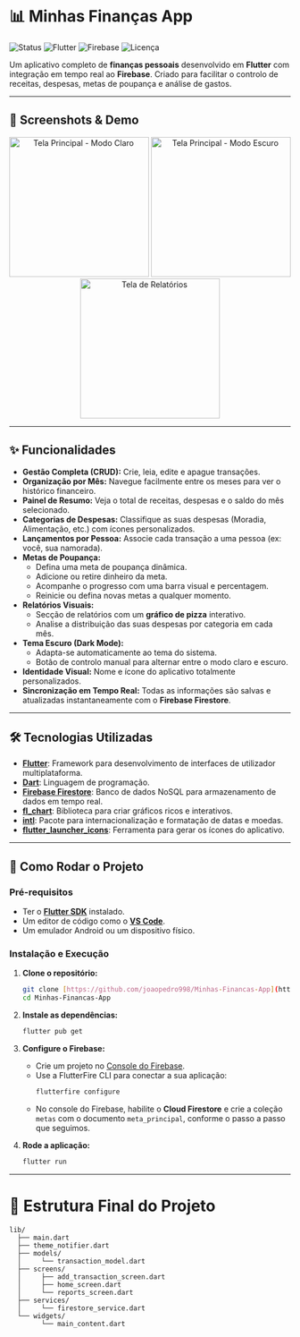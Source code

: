 # 📊 Minhas Finanças App

![Status](https://img.shields.io/badge/status-concluído-brightgreen)
![Flutter](https://img.shields.io/badge/Framework-Flutter-02569B?logo=flutter)
![Firebase](https://img.shields.io/badge/Backend-Firebase-FFA000?logo=firebase)
![Licença](https://img.shields.io/badge/licença-MIT-blue)

Um aplicativo completo de **finanças pessoais** desenvolvido em **Flutter** com integração em tempo real ao **Firebase**. Criado para facilitar o controlo de receitas, despesas, metas de poupança e análise de gastos.

---

## 📸 Screenshots & Demo

<!-- DICA: Grave um GIF ou tire screenshots do seu app em funcionamento e adicione aqui! Mostre a tela principal, o tema escuro e a tela de relatórios. -->
<p align="center">
  <img src="URL_DO_SEU_SCREENSHOT_MODO_CLARO.png" alt="Tela Principal - Modo Claro" width="250"/>
  <img src="URL_DO_SEU_SCREENSHOT_MODO_ESCURO.png" alt="Tela Principal - Modo Escuro" width="250"/>
  <img src="URL_DO_SEU_SCREENSHOT_GRAFICO.png" alt="Tela de Relatórios" width="250"/>
</p>

---

## ✨ Funcionalidades

- **Gestão Completa (CRUD):** Crie, leia, edite e apague transações.
- **Organização por Mês:** Navegue facilmente entre os meses para ver o histórico financeiro.
- **Painel de Resumo:** Veja o total de receitas, despesas e o saldo do mês selecionado.
- **Categorias de Despesas:** Classifique as suas despesas (Moradia, Alimentação, etc.) com ícones personalizados.
- **Lançamentos por Pessoa:** Associe cada transação a uma pessoa (ex: você, sua namorada).
- **Metas de Poupança:**
    - Defina uma meta de poupança dinâmica.
    - Adicione ou retire dinheiro da meta.
    - Acompanhe o progresso com uma barra visual e percentagem.
    - Reinicie ou defina novas metas a qualquer momento.
- **Relatórios Visuais:**
    - Secção de relatórios com um **gráfico de pizza** interativo.
    - Analise a distribuição das suas despesas por categoria em cada mês.
- **Tema Escuro (Dark Mode):**
    - Adapta-se automaticamente ao tema do sistema.
    - Botão de controlo manual para alternar entre o modo claro e escuro.
- **Identidade Visual:** Nome e ícone do aplicativo totalmente personalizados.
- **Sincronização em Tempo Real:** Todas as informações são salvas e atualizadas instantaneamente com o **Firebase Firestore**.

---

## 🛠️ Tecnologias Utilizadas

- **[Flutter](https://flutter.dev/)**: Framework para desenvolvimento de interfaces de utilizador multiplataforma.
- **[Dart](https://dart.dev/)**: Linguagem de programação.
- **[Firebase Firestore](https://firebase.google.com/products/firestore)**: Banco de dados NoSQL para armazenamento de dados em tempo real.
- **[fl_chart](https://pub.dev/packages/fl_chart)**: Biblioteca para criar gráficos ricos e interativos.
- **[intl](https://pub.dev/packages/intl)**: Pacote para internacionalização e formatação de datas e moedas.
- **[flutter_launcher_icons](https://pub.dev/packages/flutter_launcher_icons)**: Ferramenta para gerar os ícones do aplicativo.

---

## 🚀 Como Rodar o Projeto

### **Pré-requisitos**

- Ter o **[Flutter SDK](https://flutter.dev/docs/get-started/install)** instalado.
- Um editor de código como o **[VS Code](https://code.visualstudio.com/)**.
- Um emulador Android ou um dispositivo físico.

### **Instalação e Execução**

1.  **Clone o repositório:**
    ```bash
    git clone [https://github.com/joaopedro998/Minhas-Financas-App](https://github.com/joaopedro998/Minhas-Financas-App)
    cd Minhas-Financas-App
    ```

2.  **Instale as dependências:**
    ```bash
    flutter pub get
    ```

3.  **Configure o Firebase:**
    * Crie um projeto no [Console do Firebase](https://console.firebase.google.com/).
    * Use a FlutterFire CLI para conectar a sua aplicação:
        ```bash
        flutterfire configure
        ```
    * No console do Firebase, habilite o **Cloud Firestore** e crie a coleção `metas` com o documento `meta_principal`, conforme o passo a passo que seguimos.

4.  **Rode a aplicação:**
    ```bash
    flutter run
    ```

---

# 📂 Estrutura Final do Projeto

```text
lib/
  ├── main.dart
  ├── theme_notifier.dart
  ├── models/
  │     └── transaction_model.dart
  ├── screens/
  │     ├── add_transaction_screen.dart
  │     ├── home_screen.dart
  │     └── reports_screen.dart
  ├── services/
  │     └── firestore_service.dart
  └── widgets/
        └── main_content.dart


